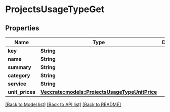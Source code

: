 # ProjectsUsageTypeGet

## Properties

Name | Type | Description | Notes
------------ | ------------- | ------------- | -------------
**key** | **String** |  | 
**name** | **String** |  | 
**summary** | **String** |  | 
**category** | **String** |  | 
**service** | **String** |  | 
**unit_prices** | [**Vec<crate::models::ProjectsUsageTypeUnitPrice>**](ProjectsUsageTypeUnitPrice.md) |  | 

[[Back to Model list]](../README.md#documentation-for-models) [[Back to API list]](../README.md#documentation-for-api-endpoints) [[Back to README]](../README.md)


